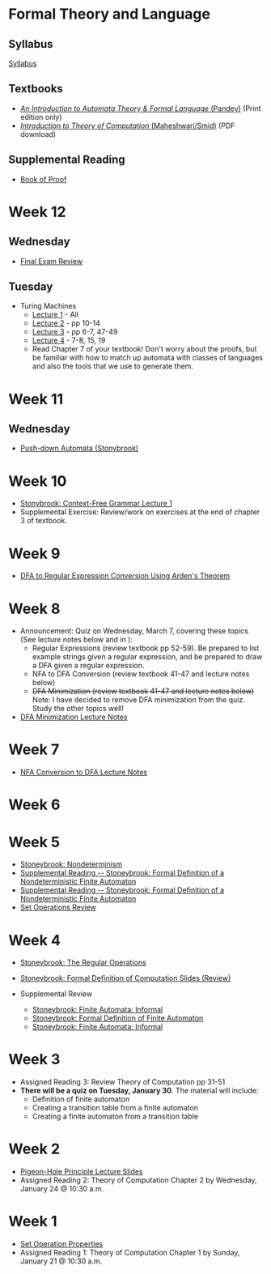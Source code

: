 # Formal Theory and Language

## Syllabus
[Syllabus](syllabus.md)

## Textbooks

* [*An Introduction to Automata Theory & Formal Language* (Pandey)](https://www.amazon.com/Introduction-Automata-Theory-Formal/dp/8188458473/) (Print edition only)
* [*Introduction to Theory of Computation* (Maheshwari/Smid)](http://cglab.ca/~michiel/TheoryOfComputation/TheoryOfComputation.pdf) (PDF download)

## Supplemental Reading

* [Book of Proof](https://www.people.vcu.edu/~rhammack/BookOfProof/BookOfProof.pdf)

# Week 12

## Wednesday
* [Final Exam Review](final_exam_study_guides)


## Tuesday
* Turing Machines
  - [Lecture 1](lectures/turing1.pdf) - All
  - [Lecture 2](lectures/turing2.pdf) - pp 10-14
  - [Lecture 3](lectures/turing3.pdf) - pp 6-7, 47-49
  - [Lecture 4](lectures/turing4.pdf) - 7-8, 15, 19
  - Read Chapter 7 of your textbook!  Don't worry about the proofs, but be familiar with how to match up automata with classes of languages and also the tools that we use to generate them.



# Week 11
## Wednesday
* [Push-down Automata (Stonybrook)](lectures/pda1.pdf)

# Week 10
* [Stonybrook: Context-Free Grammar Lecture 1](lectures/cfg1.pdf)
* Supplemental Exercise:  Review/work on exercises at the end of chapter 3 of textbook.

# Week 9
* [DFA to Regular Expression Conversion Using Arden's Theorem](ardenstheorem)
# Week 8
* Announcement:  Quiz on Wednesday, March 7, covering these topics (See lecture notes below and in ):
  - Regular Expressions (review textbook pp 52-59).  Be prepared to list example strings given a regular expression, and be prepared to draw a DFA given a regular expression.
  - NFA to DFA Conversion (review textbook 41-47 and lecture notes below)
  - ~~DFA Minimization (review textbook 41-47 and lecture notes below)~~ Note: I have decided to remove DFA minimization from the quiz.  Study the other topics well!
* [DFA Minimization Lecture Notes](dfaminimization)

# Week 7

* [NFA Conversion to DFA Lecture Notes](NFAtoDFAConversion)

# Week 6

# Week 5

* [Stoneybrook: Nondeterminism](https://www3.cs.stonybrook.edu/~cse350/slides/automata5.pdf)
* [Supplemental Reading -- Stoneybrook: Formal Definition of a Nondeterministic Finite Automaton](https://www3.cs.stonybrook.edu/~cse350/slides/automata6.pdf)
* [Supplemental Reading -- Stoneybrook: Formal Definition of a Nondeterministic Finite Automaton](https://www3.cs.stonybrook.edu/~cse350/slides/automata7.pdf)
* [Set Operations Review](https://www.slideshare.net/bilalamjad1/set-operations?from_action=save)


# Week 4
* [Stoneybrook: The Regular Operations](https://www3.cs.stonybrook.edu/~cse350/slides/automata4.pdf)
* [Stoneybrook: Formal Definition of Computation Slides (Review)](https://www3.cs.stonybrook.edu/~cse350/slides/automata3.pdf)

* Supplemental Review
  - [Stoneybrook: Finite Automata: Informal](https://www3.cs.stonybrook.edu/~cse350/slides/automata1.pdf)
  - [Stoneybrook: Formal Definition of Finite Automaton](https://www3.cs.stonybrook.edu/~cse350/slides/automata2.pdf)
  - [Stoneybrook: Finite Automata: Informal](https://www3.cs.stonybrook.edu/~cse350/slides/automata1.pdf)

# Week 3

* Assigned Reading 3: Review Theory of Computation pp 31-51
* **There will be a quiz on Tuesday, January 30**.  The material will include:
  - Definition of finite automaton
  - Creating a transition table from a finite automaton
  - Creating a finite automaton from a transition table


# Week 2
* [Pigeon-Hole Principle Lecture Slides](http://www-bcf.usc.edu/~pengshi/math149/talk_pigeonhole.pdf)
* Assigned Reading 2: Theory of Computation Chapter 2 by Wednesday, January 24 @ 10:30 a.m.

# Week 1
* [Set Operation Properties](http://www.cs.odu.edu/~toida/nerzic/level-a/set/set_op_prop.html)
* Assigned Reading 1: Theory of Computation Chapter 1 by Sunday, January 21 @ 10:30 a.m.
